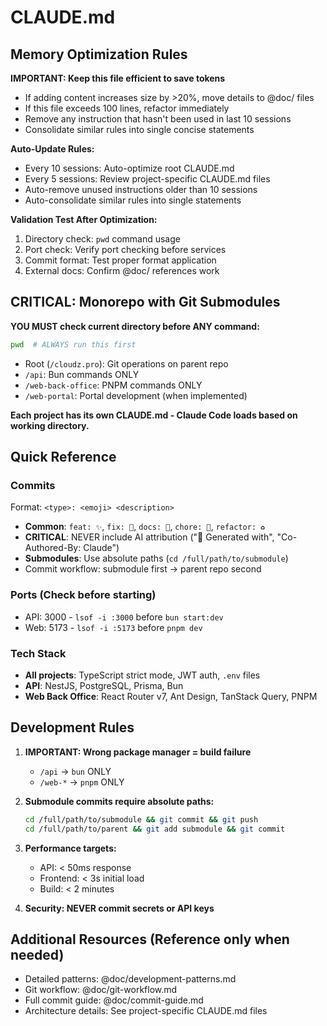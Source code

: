 # CLAUDE.md

## Memory Optimization Rules

**IMPORTANT: Keep this file efficient to save tokens**
- If adding content increases size by >20%, move details to @doc/ files
- If this file exceeds 100 lines, refactor immediately
- Remove any instruction that hasn't been used in last 10 sessions
- Consolidate similar rules into single concise statements

**Auto-Update Rules:**
- Every 10 sessions: Auto-optimize root CLAUDE.md
- Every 5 sessions: Review project-specific CLAUDE.md files
- Auto-remove unused instructions older than 10 sessions
- Auto-consolidate similar rules into single statements

**Validation Test After Optimization:**
1. Directory check: `pwd` command usage
2. Port check: Verify port checking before services
3. Commit format: Test proper format application
4. External docs: Confirm @doc/ references work

## CRITICAL: Monorepo with Git Submodules

**YOU MUST check current directory before ANY command:**
```bash
pwd  # ALWAYS run this first
```

- Root (`/cloudz.pro`): Git operations on parent repo
- `/api`: Bun commands ONLY 
- `/web-back-office`: PNPM commands ONLY
- `/web-portal`: Portal development (when implemented)

**Each project has its own CLAUDE.md - Claude Code loads based on working directory.**

## Quick Reference

### Commits
Format: `<type>: <emoji> <description>`
- **Common**: `feat: ✨`, `fix: 🐛`, `docs: 📝`, `chore: 🔧`, `refactor: ♻️`
- **CRITICAL**: NEVER include AI attribution ("🤖 Generated with", "Co-Authored-By: Claude")
- **Submodules**: Use absolute paths (`cd /full/path/to/submodule`)
- Commit workflow: submodule first → parent repo second

### Ports (Check before starting)
- API: 3000 - `lsof -i :3000` before `bun start:dev`
- Web: 5173 - `lsof -i :5173` before `pnpm dev`

### Tech Stack
- **All projects**: TypeScript strict mode, JWT auth, `.env` files
- **API**: NestJS, PostgreSQL, Prisma, Bun
- **Web Back Office**: React Router v7, Ant Design, TanStack Query, PNPM

## Development Rules

1. **IMPORTANT: Wrong package manager = build failure**
   - `/api` → `bun` ONLY
   - `/web-*` → `pnpm` ONLY

2. **Submodule commits require absolute paths:**
   ```bash
   cd /full/path/to/submodule && git commit && git push
   cd /full/path/to/parent && git add submodule && git commit
   ```

3. **Performance targets:**
   - API: < 50ms response
   - Frontend: < 3s initial load
   - Build: < 2 minutes

4. **Security: NEVER commit secrets or API keys**

## Additional Resources (Reference only when needed)
- Detailed patterns: @doc/development-patterns.md
- Git workflow: @doc/git-workflow.md
- Full commit guide: @doc/commit-guide.md
- Architecture details: See project-specific CLAUDE.md files